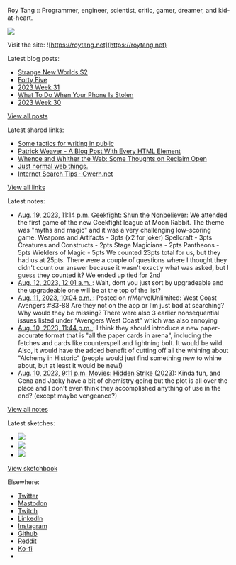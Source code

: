 Roy Tang :: Programmer, engineer, scientist, critic, gamer, dreamer, and kid-at-heart.

![](https://roytang.net/static/img/profile.jpg)

Visit the site: ![https://roytang.net](https://roytang.net)

Latest blog posts:

- [Strange New Worlds S2](https://roytang.net/2023/08/strange-new-worlds-s2/)
- [Forty Five](https://roytang.net/2023/08/forty-five/)
- [2023 Week 31](https://roytang.net/2023/08/2023-week-31/)
- [What To Do When Your Phone Is Stolen](https://roytang.net/2023/08/what-do-phone-stolen/)
- [2023 Week 30](https://roytang.net/2023/07/2023-week-30/)

[View all posts](https://roytang.net/blog)

Latest shared links:

- [Some tactics for writing in public](https://roytang.net/2023/08/dcc9683a0a33424126f87191801bdf46/)
- [Patrick Weaver - A Blog Post With Every HTML Element](https://roytang.net/2023/08/f5b8b9c807981e6e9d6fb0f0b9fadbf7/)
- [Whence and Whither the Web: Some Thoughts on Reclaim Open](https://roytang.net/2023/08/f6ceb255c2cde8d946326c175b04eb37/)
- [Just normal web things.](https://roytang.net/2023/08/145ff2230330ac3328c9f36850553d0e/)
- [Internet Search Tips · Gwern.net](https://roytang.net/2023/08/1607beb5099150df73199f8183db7e80/)

[View all links](https://roytang.net/links)

Latest notes:

- [Aug. 19, 2023, 11:14 p.m. Geekfight: Shun the Nonbeliever](https://roytang.net/2023/08/geekfight-nonbeliever/): We attended the first game of the new Geekfight league at Moon Rabbit. The theme was &quot;myths and magic&quot; and it was a very challenging low-scoring game. Weapons and Artifacts - 3pts (x2 for joker) Spellcraft - 3pts Creatures and Constructs - 2pts Stage Magicians - 2pts Pantheons - 5pts Wielders of Magic - 5pts We counted 23pts total for us, but they had us at 25pts. There were a couple of questions where I thought they didn&#x27;t count our answer because it wasn&#x27;t exactly what was asked, but I guess they counted it? We ended up tied for 2nd
- [Aug. 12, 2023, 12:01 a.m. ](https://roytang.net/2023/08/jvqwiz5/): Wait, dont you just sort by upgradeable and the upgradeable one will be at the top of the list?
- [Aug. 11, 2023, 10:04 p.m. ](https://roytang.net/2023/08/15o9ubc/): Posted on r/MarvelUnlimited: West Coast Avengers #83-88 Are they not on the app or I’m just bad at searching? Why would they be missing? There were also 3 earlier nonsequential issues listed under “Avengers West Coast” which was also annoying
- [Aug. 10, 2023, 11:44 p.m. ](https://roytang.net/2023/08/jvll02q/): I think they should introduce a new paper-accurate format that is &quot;all the paper cards in arena&quot;, including the fetches and cards like counterspell and lightning bolt. It would be wild. Also, it would have the added benefit of cutting off all the whining about &quot;Alchemy in Historic&quot; (people would just find something new to whine about, but at least it would be new!)
- [Aug. 10, 2023, 9:11 p.m. Movies: Hidden Strike (2023)](https://roytang.net/2023/08/hidden-strike-2023/): Kinda fun, and Cena and Jacky have a bit of chemistry going but the plot is all over the place and I don&#x27;t even think they accomplished anything of use in the end? (except maybe vengeance?)

[View all notes](https://roytang.net/notes)

Latest sketches:


- ![](https://roytang.net/media/cache/a6/91/a691e8e5ea3ce73099ba719c9d195dca.jpg)
- ![](https://roytang.net/media/cache/6a/6a/6a6a50c5debd7b0864f953d27d218c9f.jpg)
- ![](https://roytang.net/media/cache/7a/d4/7ad4e6def8147d6f83590eb62ebf33e6.jpg)

[View sketchbook](https://roytang.net/albums/sketchbook)


Elsewhere:

- [Twitter](https://twitter.com/roytang)
- [Mastodon](https://indieweb.social/@roytang)
- [Twitch](https://twitch.tv/twitchyroy)
- [LinkedIn](https://www.linkedin.com/in/roytang)
- [Instagram](https://instagram.com/roytang0400)
- [Github](https://github.com/roytang)
- [Reddit](https://reddit.com/u/hungryroy)
- [Ko-fi](https://ko-fi.com/roytang)
- [](mailto:hello@roytang.net)